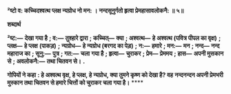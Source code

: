 **²ष्टो व: कच्चिदश्वत्थ प्लक्ष न्यग्रोध नो मन: ।** **नन्दसूनुर्गतो हृत्वा प्रेमहासावलोकनै: ॥ ५॥** 

**शब्दार्थ** 

**²ष्ट:—** **देखा गया है** **; व:—** **तुश्हारे द्वारा** **; कच्चित्—** **क्या** **; अश्वत्थ—** **हे अश्वत्थ (पवित्र पीपल का वृक्ष)** **; प्लक्ष—** **हे प्लक्ष** **(पाकड़)** **; न्यग्रोध—** **हे न्यग्रोध (बरगद का पेड़)** **; न:—** **हमारे** **; मन:—** **मन** **; नन्द—** **नन्द महाराज का** **; सूनु:—** **पुत्र** **; गत:—** **चला** **गया है** **; हृत्वा—** **चुराकर** **; प्रेम—** **प्रेममय** **; हास—** **अपनी मुसकान से** **; अवलोकनै:—** **तथा चितवन से।** **.** 

**गोपियों ने कहा** **: हे अश्वत्थ वृक्ष, हे प्लक्ष, हे न्यग्रोध, क्या तुमने कृष्ण को देखा है? वह** **नन्दनन्दन अपनी प्रेमभरी मुस्कान तथा चितवन से हमारे चित्तों को चुराकर चला गया है।** **** 